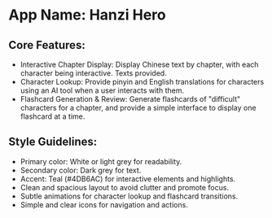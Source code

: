 # **App Name**: Hanzi Hero

## Core Features:

- Interactive Chapter Display: Display Chinese text by chapter, with each character being interactive. Texts provided.
- Character Lookup: Provide pinyin and English translations for characters using an AI tool when a user interacts with them.
- Flashcard Generation & Review: Generate flashcards of "difficult" characters for a chapter, and provide a simple interface to display one flashcard at a time.

## Style Guidelines:

- Primary color: White or light grey for readability.
- Secondary color: Dark grey for text.
- Accent: Teal (#4DB6AC) for interactive elements and highlights.
- Clean and spacious layout to avoid clutter and promote focus.
- Subtle animations for character lookup and flashcard transitions.
- Simple and clear icons for navigation and actions.